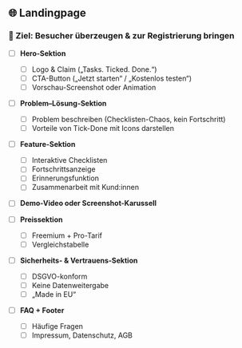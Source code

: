 ## 🌐 Landingpage

### 🎯 Ziel: Besucher überzeugen & zur Registrierung bringen

- [ ] **Hero-Sektion**
  - [ ] Logo & Claim („Tasks. Ticked. Done.“)
  - [ ] CTA-Button („Jetzt starten“ / „Kostenlos testen“)
  - [ ] Vorschau-Screenshot oder Animation

- [ ] **Problem–Lösung-Sektion**
  - [ ] Problem beschreiben (Checklisten-Chaos, kein Fortschritt)
  - [ ] Vorteile von Tick-Done mit Icons darstellen

- [ ] **Feature-Sektion**
  - [ ] Interaktive Checklisten
  - [ ] Fortschrittsanzeige
  - [ ] Erinnerungsfunktion
  - [ ] Zusammenarbeit mit Kund:innen

- [ ] **Demo-Video oder Screenshot-Karussell**

- [ ] **Preissektion**
  - [ ] Freemium + Pro-Tarif
  - [ ] Vergleichstabelle

- [ ] **Sicherheits- & Vertrauens-Sektion**
  - [ ] DSGVO-konform
  - [ ] Keine Datenweitergabe
  - [ ] „Made in EU“

- [ ] **FAQ + Footer**
  - [ ] Häufige Fragen
  - [ ] Impressum, Datenschutz, AGB